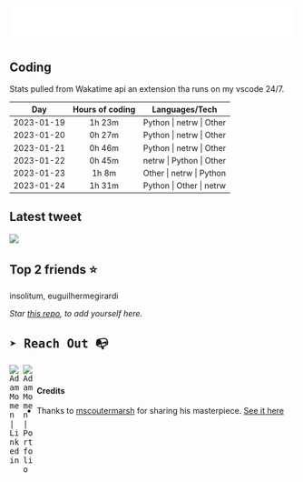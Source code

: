 
![test image size](/assets/welcome_message.gif)

## Coding
Stats pulled from Wakatime api an extension tha runs on my vscode 24/7.

|Day|Hours of coding|Languages/Tech|
|:-:|:-:|:-:|
|2023-01-19|1h 23m|Python &#124; netrw &#124; Other|
|2023-01-20|0h 27m|Python &#124; netrw &#124; Other|
|2023-01-21|0h 46m|Python &#124; netrw &#124; Other|
|2023-01-22|0h 45m|netrw &#124; Python &#124; Other|
|2023-01-23|1h 8m|Other &#124; netrw &#124; Python|
|2023-01-24|1h 31m|Python &#124; Other &#124; netrw|

## Latest tweet
[<img src="<tweet-image-url>" width="400">](<tweet-url>)

## Top 2 friends ⭐️
insolitum, euguilhermegirardi

*Star [this repo](https://github.com/AdamMomen/AdamMomen), to add yourself here.*


<samp>

## ➤ Reach Out :mailbox_with_no_mail:

>
  <a href="https://www.linkedin.com/in/adam-momen-99596275/">
     <img align="left" alt="Adam Momen | Linkedin" width="24px" src="./assets/Linkedin.svg" />
   </a>

   <a href="https://adammomen.com/">
     <img align="left" alt="Adam Momen | Portfolio" width="24px" src="./assets/web.svg" />
   </a>

</samp>

<br>

#### Credits
* Thanks to [mscoutermarsh](https://github.com/mscoutermarsh) for sharing his masterpiece. [See it here](https://github.com/mscoutermarsh/mscoutermarsh)